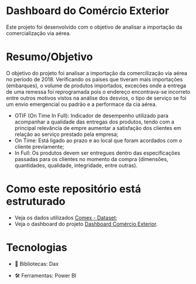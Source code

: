# Dashboard do Comércio Exterior

Este projeto foi desenvolvido com o objetivo de analisar a importação da comercialização via aérea.

# Resumo/Objetivo

O objetivo do projeto foi analisar a importação da comercilização via aérea no período de 2018. Verificando os países que tiveram mais importações (embarques), o volume de produtos importados, excecões onde a entrega de uma remessa foi reprogramada pois o endereço encontrava-se incorreto entre outros motivos vistos na análise dos desvios, o tipo de serviço se foi um envio emergencial ou padrão e a performace da cia aérea. 

- OTIF (On Time In Full): Indicador de desempenho utilizado para acompanhar a qualidade das entregas dos produtos, tendo com a principal relevância de empre aumentar a satisfação dos clientes em relação ao serviço prestado pela empresa;
- On Time: Está ligado ao prazo e ao local que foram acordados com o cliente previamente;
- In Full: Os produtos devem ser entregues dentro das especificações passadas para os clientes no momento da compra (dimensões, quantidades, qualidade, integridade, entre outras).

# Como este repositório está estruturado

- Veja os dados utilizados [Comex - Dataset](https://github.com/mayajsv/Power-BI/blob/main/Comex%20-%20Dataset.xlsx);
- Veja o dashboard do projeto [Dashboard Comércio Exterior](https://app.powerbi.com/groups/afefdfd7-f051-4177-98cd-19a7236681ba/reports/11e78be6-5c0a-4fcc-9523-ac9497ba6573?ctid=5e8cb3d3-b346-42f5-9f70-f01791b9b139&pbi_source=linkShare).

# Tecnologias

- 📄 Bibliotecas: Dax
 
- 🛠️ Ferramentas: Power BI
